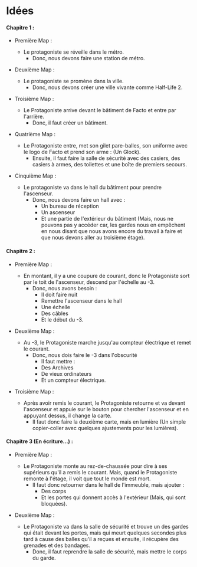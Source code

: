 # Idées

#### Chapitre 1 :
* Première Map :
  * Le protagoniste se réveille dans le métro.
    * Donc, nous devons faire une station de métro.

* Deuxième Map :
  * Le protagoniste se promène dans la ville.
    * Donc, nous devons créer une ville vivante comme Half-Life 2.

* Troisième Map :
  * Le Protagoniste arrive devant le bâtiment de Facto et entre par l'arrière.
    * Donc, il faut créer un bâtiment.

* Quatrième Map :
  * Le Protagoniste entre, met son gilet pare-balles, son uniforme avec le logo de Facto et prend son arme : (Un Glock).
    * Ensuite, il faut faire la salle de sécurité avec des casiers, des casiers à armes, des toilettes et une boîte de premiers secours.

* Cinquième Map :
  * Le protagoniste va dans le hall du bâtiment pour prendre l'ascenseur.
    * Donc, nous devons faire un hall avec :
      * Un bureau de réception
      * Un ascenseur
      * Et une partie de l'extérieur du bâtiment (Mais, nous ne pouvons pas y accéder car, les gardes nous en empêchent en nous disant que nous avons encore du travail à faire et que nous devons aller au troisième étage).

#### Chapitre 2 :
* Première Map :
  * En montant, il y a une coupure de courant, donc le Protagoniste sort par le toit de l'ascenseur, descend par l'échelle au -3.
    * Donc, nous avons besoin :
      * Il doit faire nuit
      * Remettre l'ascenseur dans le hall
      * Une échelle
      * Des câbles
      * Et le début du -3.

* Deuxième Map :
  * Au -3, le Protagoniste marche jusqu'au compteur électrique et remet le courant.
    * Donc, nous dois faire le -3 dans l'obscurité
      * Il faut mettre :
      * Des Archives
      * De vieux ordinateurs
      * Et un compteur électrique.

* Troisième Map : 
  * Après avoir remis le courant, le Protagoniste retourne et va devant l'ascenseur et appuie sur le bouton pour chercher l'ascenseur et en appuyant dessus, il change la carte.
    * Il faut donc faire la deuxième carte, mais en lumière (Un simple copier-coller avec quelques ajustements pour les lumières).

#### Chapitre 3 (En écriture...) :
* Première Map :
  * Le Protagoniste monte au rez-de-chaussée pour dire à ses supérieurs qu'il a remis le courant. Mais, quand le Protagoniste remonte à l'étage, il voit que tout le monde est mort.
    * Il faut donc retourner dans le hall de l'immeuble, mais ajouter :
      * Des corps
      * Et les portes qui donnent accès à l'extérieur (Mais, qui sont bloquées).

* Deuxième Map :
  * Le Protagoniste va dans la salle de sécurité et trouve un des gardes qui était devant les portes, mais qui meurt quelques secondes plus tard à cause des balles qu'il a reçues et ensuite, il récupère des grenades et des bandages.
    * Donc, il faut reprendre la salle de sécurité, mais mettre le corps du garde.

